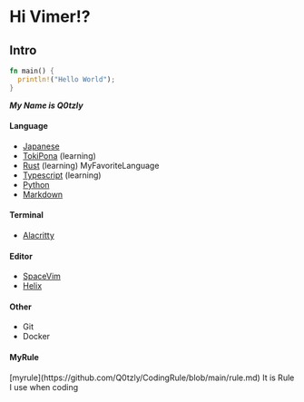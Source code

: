 # Hi Vimer!?

<h2>Intro</h2>


```rust
fn main() {
  println!("Hello World");
}
```


***My Name is Q0tzly***

<h4>Language</h4>

  - [Japanese](https://tsunagarujp.bunka.go.jp/?lang_id=EN)
  - [TokiPona](https://tokipona.org) (learning)
  - [Rust](https://www.rust-lang.org/) (learning) MyFavoriteLanguage
  - [Typescript](https://www.typescriptlang.org) (learning)
  - [Python](https://www.python.jp/)
  - [Markdown](https://daringfireball.net/projects/markdown/)

<h4>Terminal</h4>

  - [Alacritty](https://alacritty.org/)

<h4>Editor</h4>

  - [SpaceVim](https://spacevim.org/)
  - [Helix](https://helix-editor.com/)

<h4>Other</h4>

  - Git
  - Docker

<h4>MyRule</h4>
[myrule](https://github.com/Q0tzly/CodingRule/blob/main/rule.md)
It is Rule I use when coding
